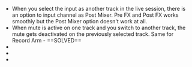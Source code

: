 - When you select the input as another track in the live session, there is an option to input channel as Post Mixer. Pre FX and Post FX works smoothly but the Post Mixer option doesn't work at all.
- When mute is active on one track and you switch to another track, the mute gets deactivated on the previously selected track. Same for Record Arm - ==SOLVED==
-
-
-